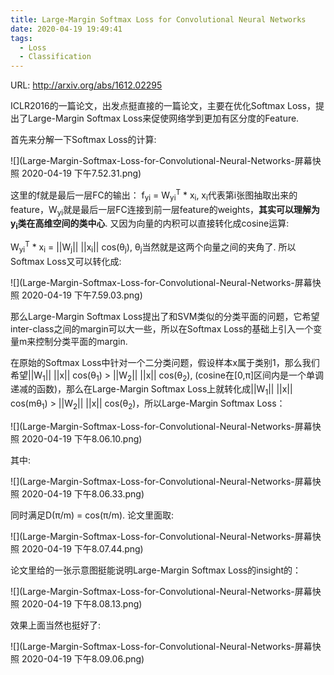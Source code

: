 ```yaml
---
title: Large-Margin Softmax Loss for Convolutional Neural Networks
date: 2020-04-19 19:49:41
tags:
  - Loss
  - Classification
---
```

URL: http://arxiv.org/abs/1612.02295

ICLR2016的一篇论文，出发点挺直接的一篇论文，主要在优化Softmax Loss，提出了Large-Margin Softmax Loss来促使网络学到更加有区分度的Feature.

首先来分解一下Softmax Loss的计算:

![](Large-Margin-Softmax-Loss-for-Convolutional-Neural-Networks-屏幕快照 2020-04-19 下午7.52.31.png)

这里的f就是最后一层FC的输出： f<sub>yi</sub> = W<sub>yi</sub><sup>T</sup> * x<sub>i</sub>, x<sub>i</sub>代表第i张图抽取出来的feature，W<sub>yi</sub>就是最后一层FC连接到前一层feature的weights，**其实可以理解为y<sub>i</sub>类在高维空间的类中心**. 又因为向量的内积可以直接转化成cosine运算:

W<sub>yi</sub><sup>T</sup> * x<sub>i</sub> = ||W<sub>j</sub>|| ||x<sub>i</sub>|| cos(θ<sub>j</sub>), θ<sub>j</sub>当然就是这两个向量之间的夹角了. 所以Softmax Loss又可以转化成:

![](Large-Margin-Softmax-Loss-for-Convolutional-Neural-Networks-屏幕快照 2020-04-19 下午7.59.03.png)

那么Large-Margin Softmax Loss提出了和SVM类似的分类平面的问题，它希望inter-class之间的margin可以大一些，所以在Softmax Loss的基础上引入一个变量m来控制分类平面的margin.

在原始的Softmax Loss中针对一个二分类问题，假设样本x属于类别1，那么我们希望||W<sub>1</sub>|| ||x|| cos(θ<sub>1</sub>) > ||W<sub>2</sub>|| ||x|| cos(θ<sub>2</sub>), (cosine在[0,π]区间内是一个单调递减的函数)，那么在Large-Margin Softmax Loss上就转化成||W<sub>1</sub>|| ||x|| cos(mθ<sub>1</sub>) > ||W<sub>2</sub>|| ||x|| cos(θ<sub>2</sub>)，所以Large-Margin Softmax Loss：

![](Large-Margin-Softmax-Loss-for-Convolutional-Neural-Networks-屏幕快照 2020-04-19 下午8.06.10.png)

其中:

![](Large-Margin-Softmax-Loss-for-Convolutional-Neural-Networks-屏幕快照 2020-04-19 下午8.06.33.png)

同时满足D(π/m) = cos(π/m). 论文里面取:

![](Large-Margin-Softmax-Loss-for-Convolutional-Neural-Networks-屏幕快照 2020-04-19 下午8.07.44.png)

论文里给的一张示意图挺能说明Large-Margin Softmax Loss的insight的：

![](Large-Margin-Softmax-Loss-for-Convolutional-Neural-Networks-屏幕快照 2020-04-19 下午8.08.13.png)

效果上面当然也挺好了:

![](Large-Margin-Softmax-Loss-for-Convolutional-Neural-Networks-屏幕快照 2020-04-19 下午8.09.06.png)
